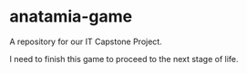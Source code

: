 # anatamia-game
A repository for our IT Capstone Project.

I need to finish this game to proceed to the next stage of life.
